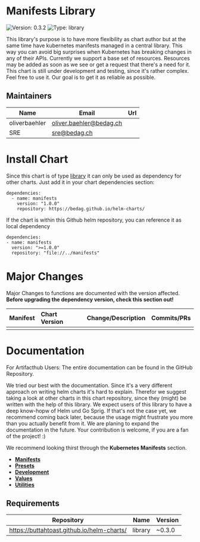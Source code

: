 # Manifests Library

![Version: 0.3.2](https://img.shields.io/badge/Version-0.3.2-informational?style=flat-square) ![Type: library](https://img.shields.io/badge/Type-library-informational?style=flat-square)

This library's purpose is to have more flexibility as chart author but at the same time have kubernetes manifests managed in a central library. This way you can avoid big surprises when Kubernetes has breaking changes in any of their APIs. Currently we support a base set of resources. Resources may be added as soon as we see or get a request that there's a need for it. This chart is still under development and testing, since it's rather complex. Feel free to use it. Our goal is to get it as reliable as possible.

## Maintainers

| Name | Email | Url |
| ---- | ------ | --- |
| oliverbaehler | oliver.baehler@bedag.ch |  |
| SRE | sre@bedag.ch |  |

# Install Chart

Since this chart is of type [library](https://helm.sh/docs/topics/library_charts/) it can only be used as dependency for other charts. Just add it in your chart dependencies section:

```
dependencies:
  - name: manifests
    version: "1.0.0"
    repository: https://bedag.github.io/helm-charts/
```

If the chart is within this Github helm repository, you can reference it as local dependency

```
dependencies:
- name: manifests
  version: ">=1.0.0"
  repository: "file://../manifests"
```

# Major Changes

Major Changes to functions are documented with the version affected. **Before upgrading the dependency version, check this section out!**

| **Manifest** | **Chart Version** | **Change/Description** | **Commits/PRs** |
| :----------- | :---------------- | :--------------------- | :-------------- |
|||||

# Documentation

For Artifacthub Users: The entire documentation can be found in the GitHub Repository.

We tried our best with the documentation. Since it's a very different approach on writing helm charts it's hard to explain. Therefor we suggest taking a look at other charts in this chart repository, since they (might) be written with the help of this library. We expect users of this library to have a deep know-hopw of Helm und Go Sprig. If that's not the case yet, we recommend coming back later, because the usage might frustrate you more than you actually benefit from it. We are planing to expand the documentation in the future. Your contribution is welcome, if you are a fan of the project! :)

We recommend looking thirst through the **Kubernetes Manifests** section.

  * **[Manifests](./templates/manifests/README.md)**
  * **[Presets](./templates/presets/README.md)**
  * **[Development](./templates/README.md)**
  * **[Values](./templates/values/README.md)**
  * **[Utilities](./templates/utils/README.md)**

## Requirements

| Repository | Name | Version |
|------------|------|---------|
| https://buttahtoast.github.io/helm-charts/ | library | ~0.3.0 |

